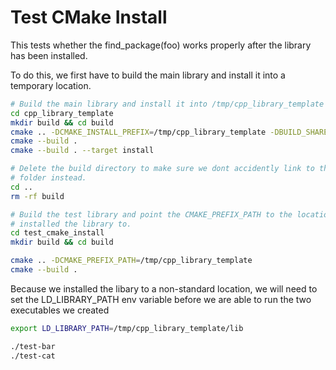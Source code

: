 # Test CMake Install

This tests whether the find_package(foo) works properly after the library has
been installed.

To do this, we first have to build the main library and install it into a
temporary location.

```Bash
# Build the main library and install it into /tmp/cpp_library_template
cd cpp_library_template
mkdir build && cd build
cmake .. -DCMAKE_INSTALL_PREFIX=/tmp/cpp_library_template -DBUILD_SHARED_LIBS:BOOL=TRUE
cmake --build .
cmake --build . --target install

# Delete the build directory to make sure we dont accidently link to the build
# folder instead.
cd ..
rm -rf build

# Build the test library and point the CMAKE_PREFIX_PATH to the location we
# installed the library to.
cd test_cmake_install
mkdir build && cd build

cmake .. -DCMAKE_PREFIX_PATH=/tmp/cpp_library_template
cmake --build .

```

Because we installed the libary to a non-standard location, we will need to
set the LD_LIBRARY_PATH env variable before we are able to run the two executables
we created

```Bash
export LD_LIBRARY_PATH=/tmp/cpp_library_template/lib

./test-bar
./test-cat

```
